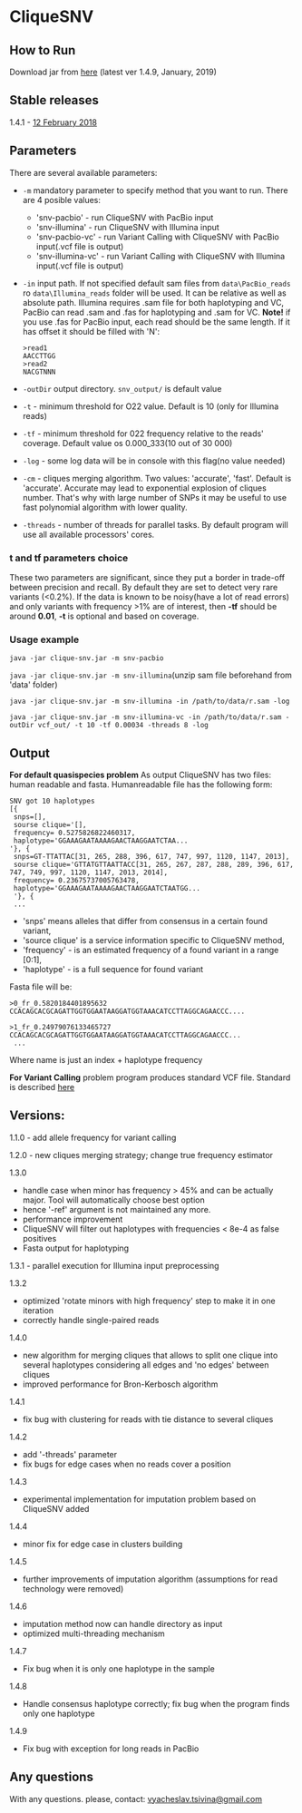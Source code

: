 # CliqueSNV
## How to Run

Download jar from <a href="https://drive.google.com/open?id=1wAC57YARnVKi5uGAtPQwEHqAaPO_ru1m">here</a> (latest ver 1.4.9, January, 2019)

## Stable releases
1.4.1 - <a href="https://drive.google.com/file/d/18rVFT6fSSBdvHyPw0aibmlp3CfOsLV3K/view?usp=sharing">12 February 2018</a>

## Parameters
There are several available parameters:
- ``-m`` mandatory parameter to specify method that you want to run. There are 4 posible values:
  - 'snv-pacbio' - run CliqueSNV with PacBio input
  - 'snv-illumina' - run CliqueSNV with Illumina input
  - 'snv-pacbio-vc' - run Variant Calling with CliqueSNV with PacBio input(.vcf file is output)
  - 'snv-illumina-vc' - run Variant Calling with CliqueSNV with Illumina input(.vcf file is output)
- ``-in`` input path. If not specified default sam files from ``data\PacBio_reads`` ro ``data\Illumina_reads`` folder will be used.
  It can be relative as well as absolute path. Illumina requires .sam file for both haplotyping and VC, PacBio can read
  .sam and .fas for haplotyping and .sam for VC. **Note!** if you use .fas for PacBio input, each read should be the same length.
  If it has offset it should be filled with 'N':

  ```
  >read1
  AACCTTGG
  >read2
  NACGTNNN
  ```
- ``-outDir`` output directory. `snv_output/` is default value
- ``-t`` - minimum threshold for O22 value. Default is 10 (only for Illumina reads)
- ``-tf`` - minimum threshold for 022 frequency relative to the reads' coverage. Default value os 0.000_333(10 out of 30 000)
- ``-log`` - some log data will be in console with this flag(no value needed)
- ``-cm`` - cliques merging algorithm. Two values: 'accurate', 'fast'. Default is 'accurate'. Accurate may lead to exponential explosion of cliques number.
That's why with large number of SNPs it may be useful to use fast polynomial algorithm with lower quality.
- ``-threads`` - number of threads for parallel tasks. By default program will use all available processors' cores.

### t and tf parameters choice
These two parameters are significant, since they put a border in trade-off between precision and recall. By default they are set to detect very rare variants (<0.2%). If the data is known to be noisy(have a lot of read errors) and only variants with frequency >1% are of interest, then **-tf** should be around **0.01**, **-t** is optional and based on coverage.

### Usage example

``java -jar clique-snv.jar -m snv-pacbio``


``java -jar clique-snv.jar -m snv-illumina``(unzip sam file beforehand from 'data' folder)


``java -jar clique-snv.jar -m snv-illumina -in /path/to/data/r.sam -log``

``java -jar clique-snv.jar -m snv-illumina-vc -in /path/to/data/r.sam -outDir vcf_out/ -t 10 -tf 0.00034 -threads 8 -log``

## Output
**For default quasispecies problem** As output CliqueSNV has two files: human readable and fasta. Humanreadable file has the following form:
```
SNV got 10 haplotypes
[{
 snps=[],
 sourse clique='[],
 frequency= 0.5275826822460317,
 haplotype='GGAAAGAATAAAAGAACTAAGGAATCTAA...
'}, {
 snps=GT-TTATTAC[31, 265, 288, 396, 617, 747, 997, 1120, 1147, 2013],
 sourse clique='GTTATGTTAATTACC[31, 265, 267, 287, 288, 289, 396, 617, 747, 749, 997, 1120, 1147, 2013, 2014],
 frequency= 0.23675737005763478,
 haplotype='GGAAAGAATAAAAGAACTAAGGAATCTAATGG...
 '}, {
 ...
```
- 'snps' means alleles that differ from consensus in a certain found variant,
- 'source clique' is a service information specific to CliqueSNV method,
- 'frequency' - is an estimated frequency of a found variant in a range [0:1],
- 'haplotype' - is a full sequence for found variant

Fasta file will be:
```
>0_fr_0.5820184401895632
CCACAGCACGCAGATTGGTGGAATAAGGATGGTAAACATCCTTAGGCAGAACCC....

>1_fr_0.24979076133465727
CCACAGCACGCAGATTGGTGGAATAAGGATGGTAAACATCCTTAGGCAGAACCC...
 ...
```

Where name is just an index + haplotype frequency


**For Variant Calling** problem program produces standard VCF file. Standard is described <a href="https://samtools.github.io/hts-specs/VCFv4.2.pdf">here</a>

## Versions:
1.1.0 - add allele frequency for variant calling

1.2.0 - new cliques merging strategy; change true frequency estimator

1.3.0
- handle case when minor has frequency > 45% and can be actually major. Tool will automatically choose best option
- hence '-ref' argument is not maintained any more.
- performance improvement
- CliqueSNV will filter out haplotypes with frequencies < 8e-4 as false positives
- Fasta output for haplotyping

1.3.1 - parallel execution for Illumina input preprocessing

1.3.2
- optimized 'rotate minors with high frequency' step to make it in one iteration
- correctly handle single-paired reads

1.4.0
- new algorithm for merging cliques that allows to split one clique into several haplotypes considering all edges and 'no edges' between cliques
- improved performance for Bron-Kerbosch algorithm

1.4.1
- fix bug with clustering for reads with tie distance to several cliques

1.4.2
- add '-threads' parameter
- fix bugs for edge cases when no reads cover a position

1.4.3
- experimental implementation for imputation problem based on CliqueSNV added

1.4.4
- minor fix for edge case in clusters building

1.4.5
- further improvements of imputation algorithm (assumptions for read technology were removed)

1.4.6
- imputation method now can handle directory as input
- optimized multi-threading mechanism

1.4.7
- Fix bug when it is only one haplotype in the sample

1.4.8
- Handle consensus haplotype correctly; fix bug when the program finds only one haplotype

1.4.9
- Fix bug with exception for long reads in PacBio

## Any questions
With any questions. please, contact: vyacheslav.tsivina@gmail.com
